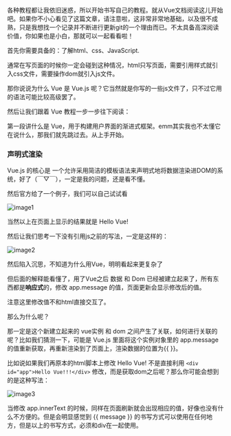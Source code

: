 各种教程都让我依旧迷惑，所以开始书写自己的教程。就从Vue文档阅读这儿开始吧。如果你不小心看见了这篇文章，请注意啦，这非常非常地基础，以及很不成熟，只是我想找一个记录并不断进行更新git的一个理由而已。不太具备高深阅读价值，你如果也是小白，那就可以一起看看啦！

首先你需要具备的：了解html、css、JavaScript.

通常在写页面的时候你一定会碰到这种情况，html只写页面，需要引用样式就引入css文件，需要操作dom就引入js文件。

那你说说为什么 Vue 是 Vue.js 呢？它当然就是你写的一些js文件了，只不过它用的语法可能比较高级罢了。

然后让我们跟着 Vue 教程一步一步往下阅读：

第一段讲什么是 Vue，用于构建用户界面的渐进式框架。emm其实我也不太懂它在说什么，那我们就先跳过去。从上手开始。

### 声明式渲染

Vue.js 的核心是 一个允许采用简洁的模板语法来声明式地将数据渲染进DOM的系统，好了（￣▽￣），一定是我的问题，还是看不懂。

然后官方给了一个例子，我们可以自己试试看

![image1](D:\A-Document\Typora\typora-user-images\VueDocumentation\image1.png)

当然以上在页面上显示的结果就是 Hello Vue! 

然后让我们思考一下没有引用js之前的写法，一定是这样的：

![image2](D:\A-Document\Typora\typora-user-images\VueDocumentation\image2.png)

然后陷入沉思，不知道为什么用Vue，明明看起来更复杂了

但后面的解释能看懂了，用了Vue之后 数据 和 Dom 已经被建立起来了，所有东西都是**响应式**的，修改 app.message 的值，页面更新会显示修改后的值。

注意这里修改值不和html直接交互了。

那么为什么呢？

那一定是这个新建立起来的 vue实例 和 dom 之间产生了关联，如何进行关联的呢？比如我们猜测一下，可能是 Vue.js 里面将这个实例对象里的 app.message 的值重新获取，再重新渲染到了页面上，渲染数据的位置为{{ }}。

比如说如果我们再原本的html脚本上修改 Hello Vue! 不是直接利用 `<div id="app">Hello Vue!!!</div>` 修改，而是获取dom之后呢？那么你可能会想到的是这种写法：

![image3](D:\A-Document\Typora\typora-user-images\VueDocumentation\image3.png)

当修改 app.innerText 的时候，同样在页面刷新就会出现相应的值，好像也没有什么不方便的。但是会明显感觉到 {{ message }} 的书写方式可以使用在任何地方，但是以上的书写方式，必须和div在一起使用。
